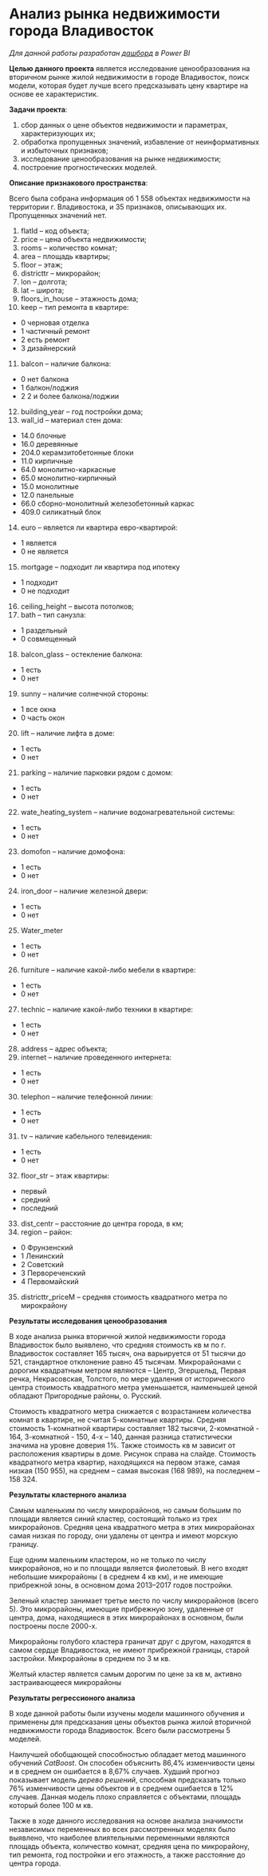 # Анализ рынка недвижимости города Владивосток

*Для данной работы разработан <a href = "[ ссылка ](https://app.powerbi.com/reportEmbed?reportId=86b21d0a-78c4-4164-8b54-b08b80fd4963&autoAuth=true&ctid=ab3ff91d-e10f-425e-b177-3b4548adbb61)">дашборд</a> в Power BI*

**Целью данного проекта** является исследование ценообразования на вторичном рынке жилой недвижимости в городе Владивосток, поиск модели, которая будет лучше
всего предсказывать цену квартире на основе ее характеристик.

**Задачи проекта**:
1.	сбор данных о цене объектов недвижимости и параметрах, характеризующих их;
2.	обработка пропущенных значений, избавление от неинформативных и избыточных признаков;
3.	исследование ценообразования на рынке недвижимости;
4.	построение прогностических моделей.

**Описание признакового пространства**:

Всего была собрана информация об 1 558 объектах недвижимости на территории г. Владивостока, и  35 признаков, описывающих их. Пропущенных значений нет.
1.	flatId – код объекта;
2.	price – цена объекта недвижимости;
3.	rooms – количество комнат;
4.	area – площадь квартиры;
5.	floor – этаж;
6.	districttr – микрорайон;
7.	lon – долгота;
8.	lat – широта;
9.	floors_in_house – этажность дома;
10.	 keep – тип ремонта в квартире:
-  0 черновая отделка
-  1 частичный ремонт
-  2 есть ремонт
-  3 дизайнерский
11.	balcon – наличие балкона:
- 0  нет балкона
- 1  балкон/лоджия
- 2  2 и более балкона/лоджии
12.	 building_year – год постройки дома;
13.	 wall_id – материал стен дома:
- 14.0	блочные
- 16.0	деревянные
- 204.0	 керамзитобетонные блоки
- 11.0	 кирпичные
- 64.0	 монолитно-каркасные
- 65.0	монолитно-кирпичный
- 15.0	монолитные
- 12.0	панельные
- 66.0	сборно-монолитный железобетонный каркас
- 409.0	силикатный блок
14.	 euro – является ли квартира евро-квартирой:
- 1	является 
- 0	не является
15.	 mortgage – подходит ли квартира под ипотеку
- 1	подходит 
- 0	не подходит
16.	 ceiling_height – высота потолков;
17.	 bath – тип санузла:
- 1	раздельный
- 0	совмещенный
18.	 balcon_glass – остекление балкона: 
- 1	есть
- 0	нет
19.	 sunny – наличие солнечной стороны:
- 1	все окна
- 0	часть окон
20.	 lift – наличие лифта в доме:
- 1	есть
- 0	нет
21.	 parking – наличие парковки рядом с домом:
- 1	есть
- 0	нет
22.	 wate_heating_system – наличие водонагревательной системы:
- 1	есть
- 0	нет
23.	 domofon – наличие домофона:
- 1	есть
- 0	нет
24.	 iron_door – наличие железной двери:
- 1	есть
- 0	нет
25.	 Water_meter
- 1	есть
- 0	нет
26.	 furniture – наличие какой-либо мебели в квартире:
- 1	есть
- 0	нет
27.	 technic – наличие какой-либо техники в квартире:
- 1	есть
- 0	нет
28.	 address – адрес объекта;
29.	 internet – наличие проведенного интернета:
- 1	есть
- 0	нет
30.	telephon – наличие телефонной линии:
- 1	есть
- 0	нет
31.	tv – наличие кабельного телевидения:
- 1	есть
- 0	нет
32.	floor_str – этаж квартиры:
- первый
- средний
- последний
33.	dist_centr – расстояние до центра города, в км;
34.	 region – район:
- 0 Фрунзенский
- 1 Ленинский
- 2 Советский
- 3 Первореченский
- 4 Первомайский
35.	districttr_priceM – средняя стоимость квадратного метра по мирокрайону

**Результаты исследования ценообразования**

  В ходе анализа рынка вторичной жилой недвижимости города Владивосток было выявлено, что средняя стоимость кв м по г. Владивосток составляет 165 тысяч, она варьируется от 51 тысячи до 521, стандартное отклонение равно 45 тысячам. Микрорайонами с дорогим квадратным метром являются – Центр, Эгершельд, Первая речка, Некрасовская, Толстого, по мере удаления от исторического центра стоимость квадратного метра уменьшается, наименьшей ценой обладают Пригородные районы, о. Русский.

  Стоимость квадратного метра снижается с возрастанием количества комнат в квартире, не считая 5-комнатные квартиры. Средняя стоимость 1-комнатной квартиры составляет 182 тысячи, 2-комнатной - 164, 3-комнатной - 150, 4-х – 140, данная разница статистически значима на уровне доверия 1%. Также стоимость кв м зависит от расположения квартиры в доме. Рисунок справа на слайде. Стоимость квадратного метра квартир, находящихся на первом этаже, самая низкая (150 955), на среднем – самая высокая (168 989), на последнем – 158 324. 

**Результаты кластерного анализа**

  Самым маленьким по числу микрорайонов, но самым большим по площади является синий кластер, состоящий только из трех микрорайонов. Средняя цена квадратного метра в этих микрорайонах самая низкая по городу, они удалены от центра и имеют морскую границу.

  Еще одним маленьким кластером, но не только по числу микрорайонов, но и по площади является фиолетовый. В него входят небольшие микрорайоны ( в среднем 4 кв км), и не имеющие прибрежной зоны, в основном дома 2013–2017  годов постройки.

  Зеленый кластер занимает третье место по числу микрорайонов (всего 5). Это микрорайоны, имеющие прибрежную зону, удаленные от центра, дома, находящиеся в этих микрорайонах в основном, были построены после 2000-х.

  Микрорайоны голубого кластера граничат друг с другом, находятся в самом сердце Владивостока, не имеют прибрежной границы, старой застройки. Микрорайоны в среднем по 3 м кв.
  
  Желтый кластер является самым дорогим по цене за кв м, активно застраивающееся микрорайоны

**Результаты регрессионого анализа**

  В ходе данной работы были изучены модели машинного обучения и применены для предсказания цены объектов рынка жилой вторичной недвижимости города Владивосток. Всего были рассмотрены 5 моделей.

  Наилучшей обобщающей способностью обладает метод машинного обучений *CatBoost*. Он способен объяснить 86,4% изменчивости цены и в среднем он ошибается в 8,67% случаев. 
  Худший прогноз показывает модель *дерево решений*, способная предсказать только 76% изменчивости цены объектов и в среднем ошибается в 12% случаев. Данная модель плохо справляется с объектами, площадь который более 100 м кв. 
  
  Также в ходе данного исследования на основе анализа значимости независимых переменных во всех рассмотренных моделях было выявлено, что наиболее влиятельными переменными являются площадь объекта, количество комнат, средняя цена по микрорайону, тип ремонта, год постройки и его этажность, а также расстояние до центра города.


